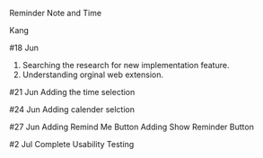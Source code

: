 Reminder Note and Time

Kang

#18 Jun
1. Searching the research for new implementation feature.
2. Understanding orginal web extension.

#21 Jun
Adding the time selection

#24 Jun 
Adding calender selction

#27 Jun
Adding Remind Me Button
Adding Show Reminder Button

#2 Jul
Complete Usability Testing


